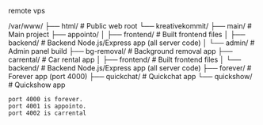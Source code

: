 remote vps


/var/www/
├── html/                  # Public web root
└── kreativekommit/
    ├── main/             # Main project
    ├── appointo/
    │   ├── frontend/     # Built frontend files
    │   ├── backend/      # Backend Node.js/Express app (all server code)
    │   └── admin/        # Admin panel build
    ├── bg-removal/       # Background removal app
    ├── carrental/        # Car rental app
    │   ├── frontend/    # Built frontend files 
    │   └── backend/     # Backend Node.js/Express app (all server code)
    ├── forever/          # Forever app (port 4000)
    ├── quickchat/        # Quickchat app
    └── quickshow/        # Quickshow app



    port 4000 is forever.
    port 4001 is appointo.
    port 4002 is carrental
